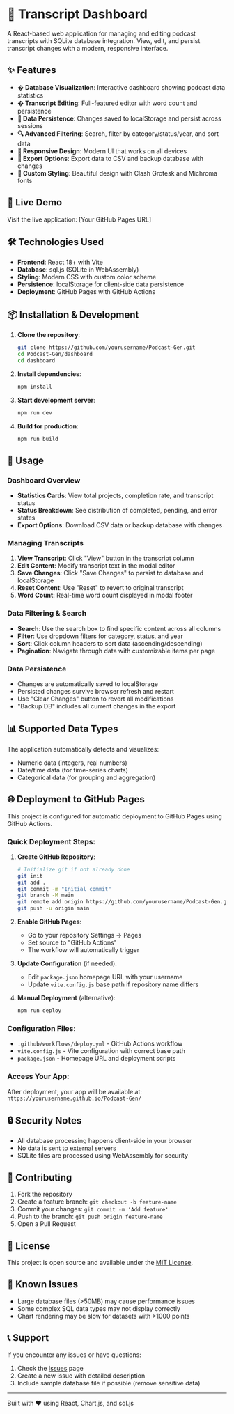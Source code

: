 # 📝 Transcript Dashboard

A React-based web application for managing and editing podcast transcripts with SQLite database integration. View, edit, and persist transcript changes with a modern, responsive interface.

## ✨ Features

- **� Database Visualization**: Interactive dashboard showing podcast data statistics
- **� Transcript Editing**: Full-featured editor with word count and persistence
- **💾 Data Persistence**: Changes saved to localStorage and persist across sessions
- **🔍 Advanced Filtering**: Search, filter by category/status/year, and sort data
- **📱 Responsive Design**: Modern UI that works on all devices
- **📁 Export Options**: Export data to CSV and backup database with changes
- **🎨 Custom Styling**: Beautiful design with Clash Grotesk and Michroma fonts

## 🚀 Live Demo

Visit the live application: [Your GitHub Pages URL]

## 🛠️ Technologies Used

- **Frontend**: React 18+ with Vite
- **Database**: sql.js (SQLite in WebAssembly)
- **Styling**: Modern CSS with custom color scheme
- **Persistence**: localStorage for client-side data persistence  
- **Deployment**: GitHub Pages with GitHub Actions

## 📦 Installation & Development

1. **Clone the repository**:
   ```bash
   git clone https://github.com/yourusername/Podcast-Gen.git
   cd Podcast-Gen/dashboard
   cd dashboard
   ```

2. **Install dependencies**:
   ```bash
   npm install
   ```

3. **Start development server**:
   ```bash
   npm run dev
   ```

4. **Build for production**:
   ```bash
   npm run build
   ```

## 🔧 Usage

### Dashboard Overview
- **Statistics Cards**: View total projects, completion rate, and transcript status
- **Status Breakdown**: See distribution of completed, pending, and error states
- **Export Options**: Download CSV data or backup database with changes

### Managing Transcripts
1. **View Transcript**: Click "View" button in the transcript column
2. **Edit Content**: Modify transcript text in the modal editor
3. **Save Changes**: Click "Save Changes" to persist to database and localStorage
4. **Reset Content**: Use "Reset" to revert to original transcript
5. **Word Count**: Real-time word count displayed in modal footer

### Data Filtering & Search
- **Search**: Use the search box to find specific content across all columns
- **Filter**: Use dropdown filters for category, status, and year
- **Sort**: Click column headers to sort data (ascending/descending)
- **Pagination**: Navigate through data with customizable items per page

### Data Persistence
- Changes are automatically saved to localStorage
- Persisted changes survive browser refresh and restart
- Use "Clear Changes" button to revert all modifications
- "Backup DB" includes all current changes in the export

## 📊 Supported Data Types

The application automatically detects and visualizes:
- Numeric data (integers, real numbers)
- Date/time data (for time-series charts)
- Categorical data (for grouping and aggregation)

## 🌐 Deployment to GitHub Pages

This project is configured for automatic deployment to GitHub Pages using GitHub Actions.

### Quick Deployment Steps:

1. **Create GitHub Repository**:
   ```bash
   # Initialize git if not already done
   git init
   git add .
   git commit -m "Initial commit"
   git branch -M main
   git remote add origin https://github.com/yourusername/Podcast-Gen.git
   git push -u origin main
   ```

2. **Enable GitHub Pages**:
   - Go to your repository Settings → Pages
   - Set source to "GitHub Actions"
   - The workflow will automatically trigger

3. **Update Configuration** (if needed):
   - Edit `package.json` homepage URL with your username
   - Update `vite.config.js` base path if repository name differs

4. **Manual Deployment** (alternative):
   ```bash
   npm run deploy
   ```

### Configuration Files:
- `.github/workflows/deploy.yml` - GitHub Actions workflow
- `vite.config.js` - Vite configuration with correct base path
- `package.json` - Homepage URL and deployment scripts

### Access Your App:
After deployment, your app will be available at:
`https://yourusername.github.io/Podcast-Gen/`

## 🔒 Security Notes

- All database processing happens client-side in your browser
- No data is sent to external servers
- SQLite files are processed using WebAssembly for security

## 🤝 Contributing

1. Fork the repository
2. Create a feature branch: `git checkout -b feature-name`
3. Commit your changes: `git commit -m 'Add feature'`
4. Push to the branch: `git push origin feature-name`
5. Open a Pull Request

## 📄 License

This project is open source and available under the [MIT License](LICENSE).

## 🐛 Known Issues

- Large database files (>50MB) may cause performance issues
- Some complex SQL data types may not display correctly
- Chart rendering may be slow for datasets with >1000 points

## 📞 Support

If you encounter any issues or have questions:
1. Check the [Issues](../../issues) page
2. Create a new issue with detailed description
3. Include sample database file if possible (remove sensitive data)

---

Built with ❤️ using React, Chart.js, and sql.js
